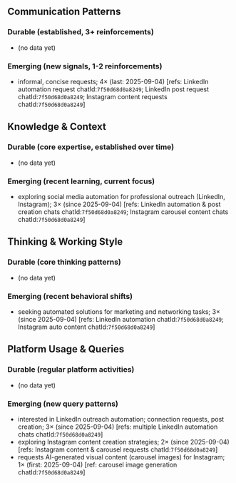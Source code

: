 ## Communication Patterns
### Durable (established, 3+ reinforcements)
- (no data yet)

### Emerging (new signals, 1-2 reinforcements)
- informal, concise requests; 4× (last: 2025-09-04) [refs: LinkedIn automation request chatId:`7f50d68d0a8249`; LinkedIn post request chatId:`7f50d68d0a8249`; Instagram content requests chatId:`7f50d68d0a8249`]

## Knowledge & Context
### Durable (core expertise, established over time)
- (no data yet)

### Emerging (recent learning, current focus)  
- exploring social media automation for professional outreach (LinkedIn, Instagram); 3× (since 2025-09-04) [refs: LinkedIn automation & post creation chats chatId:`7f50d68d0a8249`; Instagram carousel content chats chatId:`7f50d68d0a8249`]

## Thinking & Working Style
### Durable (core thinking patterns)
- (no data yet)

### Emerging (recent behavioral shifts)
- seeking automated solutions for marketing and networking tasks; 3× (since 2025-09-04) [refs: LinkedIn automation chatId:`7f50d68d0a8249`; Instagram auto content chatId:`7f50d68d0a8249`]

## Platform Usage & Queries
### Durable (regular platform activities)
- (no data yet)

### Emerging (new query patterns)
- interested in LinkedIn outreach automation; connection requests, post creation; 3× (since 2025-09-04) [refs: multiple LinkedIn automation chats chatId:`7f50d68d0a8249`]
- exploring Instagram content creation strategies; 2× (since 2025-09-04) [refs: Instagram content & carousel requests chatId:`7f50d68d0a8249`]
- requests AI-generated visual content (carousel images) for Instagram; 1× (first: 2025-09-04) [ref: carousel image generation chatId:`7f50d68d0a8249`]